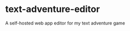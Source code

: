 text-adventure-editor
=====================

A self-hosted web app editor for my text adventure game